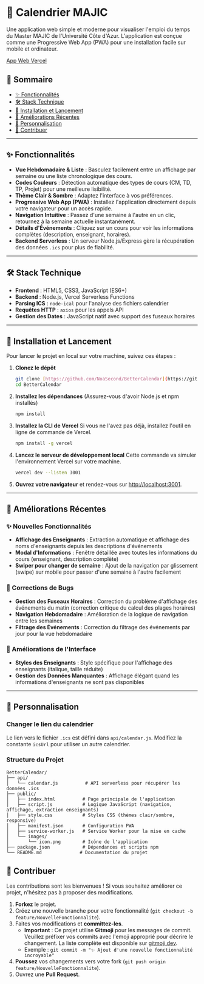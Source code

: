 # 📅 Calendrier MAJIC

Une application web simple et moderne pour visualiser l'emploi du temps du Master MAJIC de l'Université Côte d'Azur. L'application est conçue comme une Progressive Web App (PWA) pour une installation facile sur mobile et ordinateur.

[App Web Vercel](https://better-calendar-sand.vercel.app)

## 📖 Sommaire

- [✨ Fonctionnalités](#-fonctionnalités)
- [🛠️ Stack Technique](#️-stack-technique)
- [🚀 Installation et Lancement](#-installation-et-lancement)
- [🔧 Améliorations Récentes](#-améliorations-récentes)
- [🎨 Personnalisation](#-personnalisation)
- [🤝 Contribuer](#-contribuer)

-----

## ✨ Fonctionnalités

  - **Vue Hebdomadaire & Liste** : Basculez facilement entre un affichage par semaine ou une liste chronologique des cours.
  - **Codes Couleurs** : Détection automatique des types de cours (CM, TD, TP, Projet) pour une meilleure lisibilité.
  - **Thème Clair & Sombre** : Adaptez l'interface à vos préférences.
  - **Progressive Web App (PWA)** : Installez l'application directement depuis votre navigateur pour un accès rapide.
  - **Navigation Intuitive** : Passez d'une semaine à l'autre en un clic, retournez à la semaine actuelle instantanément.
  - **Détails d'Événements** : Cliquez sur un cours pour voir les informations complètes (description, enseignant, horaires).
  - **Backend Serverless** : Un serveur Node.js/Express gère la récupération des données `.ics` pour plus de fiabilité.

-----

## 🛠️ Stack Technique

  - **Frontend** : HTML5, CSS3, JavaScript (ES6+)
  - **Backend** : Node.js, Vercel Serverless Functions
  - **Parsing ICS** : `node-ical` pour l'analyse des fichiers calendrier
  - **Requêtes HTTP** : `axios` pour les appels API
  - **Gestion des Dates** : JavaScript natif avec support des fuseaux horaires

-----

## 🚀 Installation et Lancement

Pour lancer le projet en local sur votre machine, suivez ces étapes :

1.  **Clonez le dépôt**

    ```bash
    git clone [https://github.com/NoaSecond/BetterCalendar](https://github.com/NoaSecond/BetterCalendar)
    cd BetterCalendar
    ```

2.  **Installez les dépendances**
    (Assurez-vous d'avoir Node.js et npm installés)

    ```bash
    npm install
    ```

3.  **Installez la CLI de Vercel**
    Si vous ne l'avez pas déjà, installez l'outil en ligne de commande de Vercel.

    ```bash
    npm install -g vercel
    ```

4.  **Lancez le serveur de développement local**
    Cette commande va simuler l'environnement Vercel sur votre machine.

    ```bash
    vercel dev --listen 3001
    ```

5.  **Ouvrez votre navigateur** et rendez-vous sur [http://localhost:3001](http://localhost:3001).

-----

## 🔧 Améliorations Récentes

### ✨ Nouvelles Fonctionnalités
- **Affichage des Enseignants** : Extraction automatique et affichage des noms d'enseignants depuis les descriptions d'événements
- **Modal d'Informations** : Fenêtre détaillée avec toutes les informations du cours (enseignant, description complète)
- **Swiper pour changer de semaine** : Ajout de la navigation par glissement (swipe) sur mobile pour passer d'une semaine à l'autre facilement

### 🐛 Corrections de Bugs
- **Gestion des Fuseaux Horaires** : Correction du problème d'affichage des événements du matin (correction critique du calcul des plages horaires)
- **Navigation Hebdomadaire** : Amélioration de la logique de navigation entre les semaines
- **Filtrage des Événements** : Correction du filtrage des événements par jour pour la vue hebdomadaire

### 🎨 Améliorations de l'Interface
- **Styles des Enseignants** : Style spécifique pour l'affichage des enseignants (italique, taille réduite)
- **Gestion des Données Manquantes** : Affichage élégant quand les informations d'enseignants ne sont pas disponibles

-----

## 🎨 Personnalisation

### Changer le lien du calendrier

Le lien vers le fichier `.ics` est défini dans `api/calendar.js`. Modifiez la constante `icsUrl` pour utiliser un autre calendrier.

### Structure du Projet

```
BetterCalendar/
├── api/
│   └── calendar.js          # API serverless pour récupérer les données .ics
├── public/
│   ├── index.html          # Page principale de l'application
│   ├── script.js           # Logique JavaScript (navigation, affichage, extraction enseignants)
│   ├── style.css           # Styles CSS (thèmes clair/sombre, responsive)
│   ├── manifest.json       # Configuration PWA
│   ├── service-worker.js   # Service Worker pour la mise en cache
│   └── images/
│       └── icon.png        # Icône de l'application
├── package.json            # Dépendances et scripts npm
└── README.md              # Documentation du projet
```

## 🤝 Contribuer

Les contributions sont les bienvenues ! Si vous souhaitez améliorer ce projet, n'hésitez pas à proposer des modifications.

1.  **Forkez** le projet.
2.  Créez une nouvelle branche pour votre fonctionnalité (`git checkout -b feature/NouvelleFonctionnalite`).
3.  Faites vos modifications et **committez-les**.
      - **Important** : Ce projet utilise **Gitmoji** pour les messages de commit. Veuillez préfixer vos commits avec l'emoji approprié pour décrire le changement. La liste complète est disponible sur [gitmoji.dev](https://gitmoji.dev/).
      - Exemple : `git commit -m "✨ Ajout d'une nouvelle fonctionnalité incroyable"`
4.  **Poussez** vos changements vers votre fork (`git push origin feature/NouvelleFonctionnalite`).
5.  Ouvrez une **Pull Request**.